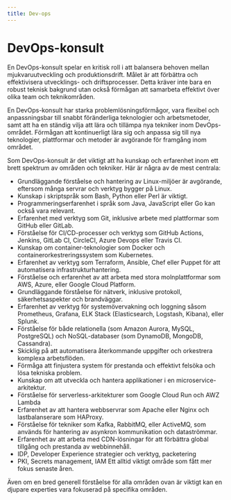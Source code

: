 ```yaml
---
title: Dev-ops
---
```


DevOps-konsult
===================

En DevOps-konsult spelar en kritisk roll i att balansera behoven mellan mjukvaruutveckling och produktionsdrift. Målet är att förbättra och effektivisera utvecklings- och driftsprocesser. Detta kräver inte bara en robust teknisk bakgrund utan också förmågan att samarbeta effektivt över olika team och teknikområden.

En DevOps-konsult har starka problemlösningsförmågor, vara flexibel och anpassningsbar till snabbt föränderliga teknologier och arbetsmetoder, samt att ha en ständig vilja att lära och tillämpa nya tekniker inom DevOps-området. Förmågan att kontinuerligt lära sig och anpassa sig till nya teknologier, plattformar och metoder är avgörande för framgång inom området.


Som DevOps-konsult är det viktigt att ha kunskap och erfarenhet inom ett brett spektrum av områden och tekniker. Här är några av de mest centrala:

- Grundläggande förståelse och hantering av Linux-miljöer är avgörande, eftersom många servrar och verktyg bygger på Linux.
- Kunskap i skriptspråk som Bash, Python eller Perl är viktigt. 
- Programmeringserfarenhet i språk som Java, JavaScript eller Go kan också vara relevant.
- Erfarenhet med verktyg som Git, inklusive arbete med plattformar som GitHub eller GitLab.
- Förståelse för CI/CD-processer och verktyg som GitHub Actions, Jenkins, GitLab CI, CircleCI, Azure Devops eller Travis CI.
- Kunskap om container-teknologier som Docker och containerorkestreringssystem som Kubernetes.
- Erfarenhet av verktyg som Terraform, Ansible, Chef eller Puppet för att automatisera infrastrukturhantering.
- Förståelse och erfarenhet av att arbeta med stora molnplattformar som AWS, Azure, eller Google Cloud Platform.
- Grundläggande förståelse för nätverk, inklusive protokoll, säkerhetsaspekter och brandväggar.
- Erfarenhet av verktyg för systemövervakning och loggning såsom Prometheus, Grafana, ELK Stack (Elasticsearch, Logstash, Kibana), eller Splunk.
- Förståelse för både relationella (som Amazon Aurora, MySQL, PostgreSQL) och NoSQL-databaser (som DynamoDB, MongoDB, Cassandra).
- Skicklig på att automatisera återkommande uppgifter och orkestrera komplexa arbetsflöden.
- Förmåga att finjustera system för prestanda och effektivt felsöka och lösa tekniska problem.
- Kunskap om att utveckla och hantera applikationer i en microservice-arkitektur.
- Förståelse för serverless-arkitekturer som Google Cloud Run och AWZ Lambda
- Erfarenhet av att hantera webbservrar som Apache eller Nginx och lastbalanserare som HAProxy.
- Förståelse för tekniker som Kafka, RabbitMQ, eller ActiveMQ, som används för hantering av asynkron kommunikation och dataströmmar.
- Erfarenhet av att arbeta med CDN-lösningar för att förbättra global tillgång och prestanda av webbinnehåll.
- IDP, Developer Experience strategier och verktyg, packetering
- PKI, Secrets management, IAM Ett alltid viktigt område som fått mer fokus senaste åren. 



Även om en bred generell förståelse för alla områden ovan är viktigt kan en djupare experties vara fokuserad på specifika områden. 

	
